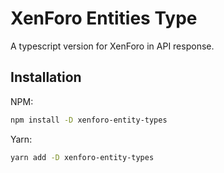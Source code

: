 # XenForo Entities Type

A typescript version for XenForo in API response.

## Installation

NPM:

```bash
npm install -D xenforo-entity-types
```

Yarn:

```bash
yarn add -D xenforo-entity-types
```
